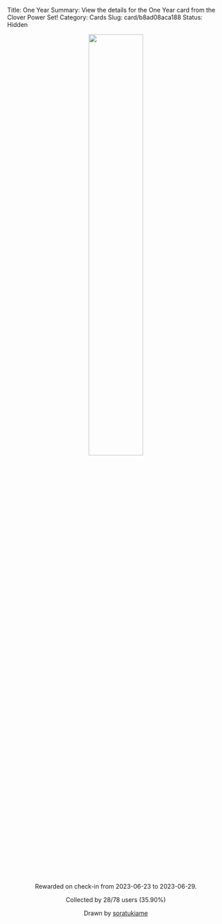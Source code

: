 Title: One Year
Summary: View the details for the One Year card from the Clover Power Set!
Category: Cards
Slug: card/b8ad08aca188
Status: Hidden

<center><a href='/images/cards/b8ad08aca188.png'><img src='/images/cards/b8ad08aca188.png' width='50%'></a>

Rewarded on check-in from 2023-06-23 to 2023-06-29.

Collected by 28/78 users (35.90%)

Drawn by <a href='https://twitter.com/soratukiame'>soratukiame</a></center>
